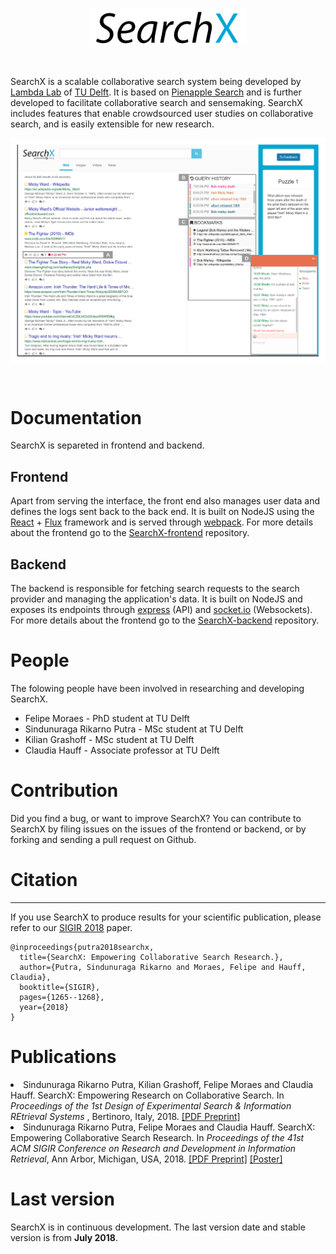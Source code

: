 <p align="center">
   <img src="searchx_logo.png" width="50%">
</p><br>

SearchX is a scalable collaborative search system being developed by [Lambda Lab](http://www.wis.ewi.tudelft.nl/projects/lambda-lab/) of [TU Delft](https://www.tudelft.nl/).
It is based on [Pienapple Search](http://onlinelibrary.wiley.com/doi/10.1002/pra2.2016.14505301122/full) and is further developed to facilitate collaborative search and sensemaking. SearchX includes features that enable crowdsourced user studies on collaborative search, and is easily extensible for new research.

<p align="center">
<img align="center" src="interface-main.png">
</p><br>

# Documentation

SearchX is separeted in frontend and backend. 

## Frontend

Apart from serving the interface, the front end also manages user data and defines the logs sent back to the back end.
It is built on NodeJS using the [React](https://reactjs.org/) + [Flux](https://facebook.github.io/flux/) framework and is served through [webpack](https://webpack.js.org/). For more details about the frontend go to the [SearchX-frontend](https://github.com/felipemoraes/searchx-frontend) repository.

## Backend

The backend is responsible for fetching search requests to the search provider and managing the application's data. 
It is built on NodeJS and exposes its endpoints through [express](https://expressjs.com/) (API) and [socket.io](https://socket.io/) (Websockets). For more details about the frontend go to the [SearchX-backend](https://github.com/felipemoraes/searchx-backend) repository.

# People

The folowing people have been involved in researching and developing SearchX.

- Felipe Moraes - PhD student at TU Delft
- Sindunuraga Rikarno Putra - MSc student at TU Delft
- Kilian Grashoff - MSc student at TU Delft
- Claudia Hauff - Associate professor at TU Delft

# Contribution

Did you find a bug, or want to improve SearchX? You can contribute to SearchX by filing issues on the issues of the frontend or backend, or by forking and sending a pull request on Github.

# Citation
--------

If you use SearchX to produce results for your scientific publication, please refer to our [SIGIR 2018](http://fmoraes.nl/documents/moraes2018sigir.pdf) paper.

    @inproceedings{putra2018searchx,
      title={SearchX: Empowering Collaborative Search Research.},
      author={Putra, Sindunuraga Rikarno and Moraes, Felipe and Hauff, Claudia},
      booktitle={SIGIR},
      pages={1265--1268},
      year={2018}
    }
    
# Publications

<li>Sindunuraga Rikarno Putra, Kilian Grashoff, Felipe Moraes and Claudia Hauff. SearchX: Empowering Research on Collaborative Search. In <em>Proceedings of the 1st Design of Experimental Search  & Information REtrieval Systems </em>, Bertinoro, Italy, 2018. <a href="https://chauff.github.io/documents/publications/DESIRES2018-Putra.pdf">[PDF Preprint]</a></li>
 
<li>Sindunuraga Rikarno Putra, Felipe Moraes and Claudia Hauff. SearchX: Empowering Collaborative Search Research. In <em>Proceedings of the 41st ACM SIGIR Conference on Research and Development in Information Retrieval</em>, Ann Arbor, Michigan, USA, 2018. <a href="https://chauff.github.io/documents/publications/SIGIR2018-moraes.pdf">[PDF Preprint]</a> <a href="SIGIR2018-Demo-Poster.png"> [Poster]</a></li>
    
# Last version

SearchX is in continuous development. The last version date and stable version is from <b>July 2018</b>.
    
